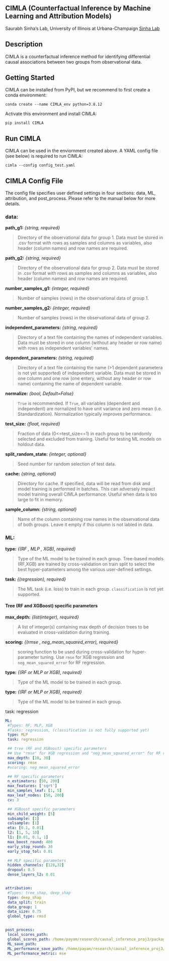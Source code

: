 ## CIMLA (Counterfactual Inference by Machine Learning and Attribution Models)
Saurabh Sinha’s Lab, University of Illinois at Urbana-Champaign [Sinha Lab](https://www.sinhalab.net/sinha-s-home)

## Description
CIMLA is a counterfactual inference method for identifying differential causal associations between two groups from observational data.

## Getting Started
CIMLA can be installed from PyPI, but we recommend to first create a conda environment:

```conda create --name CIMLA_env python=3.8.12```

Activate this environment and install CIMLA:

```pip install CIMLA```

## Run CIMLA
CIMLA can be used in the enviornment created above. A YAML config file (see below) is required to run CIMLA:

```cimla --config config_test.yaml```

## CIMLA Config File
The config file specifies user defined settings in four sections: data, ML, attribution, and post_process. Please refer to the manual below for more details.

### data:
**path_g1:** *{string, required}* 
> Directory of the observational data for group 1. Data must be stored in .csv format with rows as samples and columns as variables, also header (column names) and row names are required. 

**path_g2:** *{string, required}* 
> Directory of the observational data for group 2. Data must be stored in .csv format with rows as samples and columns as variables, also header (column names) and row names are required. 

**number_samples_g1:** *{integer, required}* 
> Number of samples (rows) in the observational data of group 1.

**number_samples_g2:** *{integer, required}* 
> Number of samples (rows) in the observational data of group 2.

**independent_parameters:** *{string, required}* 
> Directory of a text file containing the names of independent variables. Data must be stored in one column (without any header or row name) with rows as independent variables' names.

**dependent_parameters:** *{string, required}* 
> Directory of a text file containing the name (>1 dependent parametera is not yet supported) of independent variable. Data must be stored in one column and one row (one entery, without any header or row name) containing the name of dependent variable.

**normalize:** *{bool, Default=False}*
> `True` is recommended. If `True`, all variables (dependent and independent) are nornalized to have unit variance and zero mean (i.e. Standardization). Normalization typically improves performance.

**test_size:** *{float, required}*
> Fraction of data (0<=test_size<=1) in each group to be randomly selected and excluded from training. Useful for testing ML models on holdout data.

**split_random_state:** *{integer, optional}*
> Seed number for random selection of test data.

**cache:** *{string, optional}*
> Directory for cache. If specified, data will be read from disk and model training is performed in batches. This can adversely impact model training overall CIMLA performance. Useful when data is too large to fit in memory. 

**sample_column:** *{string, optional}*
> Name of the column containing row names in the observational data of both groups. Leave it empty if this column is not labled in data.

### ML:
**type:** *{(RF , MLP , XGB), required}*
> Type of the ML model to be trained in each group. Tree-based models (RF,XGB) are trained by cross-validation on train split to select the best hyper-patameters among the various user-defined settings. 

**task:** *{(regression), required}*
> The ML task (i.e. loss) to train in each group. `classification` is not yet supported.
      
#### Tree (RF and XGBoost) specific parameters
**max_depth:** *{list(integer), required}*
> A list of integer(s) containing max depth of decision trees to be evaluated in cross-validation during training. 

**scoring:** *{(rmse , neg_mean_squared_error), required}*
> scoring function to be used during cross-validation for hyper-parameter tuning. Use `rmse` for XGB regression and `neg_mean_squared_error` for RF regression.






**type:** *{(RF or MLP or XGB), required}*
> Type of the ML model to be trained in each group.

**type:** *{(RF or MLP or XGB), required}*
> Type of the ML model to be trained in each group.

task: regression




```yaml
ML:
 #Types: RF, MLP, XGB
 #Tasks: regression, (classification is not fully supported yet)
 type: MLP
 task: regression

 ## tree (RF and XGBoost) specific parameters
 ## Use "rmse" for XGB regression and "neg_mean_squared_error" for RF regression
 max_depth: [10, 30]
 scoring: rmse
 #scoring: neg_mean_squared_error

 ## RF specific parameters
 n_estimators: [50, 200]
 max_features: ['sqrt']
 min_samples_leaf: [1, 5]
 max_leaf_nodes: [50, 200]
 cv: 3

 ## XGBoost specific parameters
 min_child_weight: [5]
 subsample: [1]
 colsample: [1]
 eta: [0.1, 0.01]
 l2: [1, 5, 10]
 l1: [0.01, 0.1, 1]
 max_boost_round: 400
 early_stop_round: 30
 early_stop_tol: 0.01

 ## MLP specific parameters
 hidden_channels: [128,32]
 dropout: 0.5
 dense_layers_l2: 0.01


attribution:
 #Types: tree_shap, deep_shap
 type: deep_shap
 data_split: train
 data_group: 1
 data_size: 0.75
 global_type: rmsd


post_process:
 local_scores_path:
 global_scores_path: /home/payam/research/causal_inference_proj3/package_tests/src/github/test/out
 ML_save_path:
 ML_performance_save_path: /home/payam/research/causal_inference_proj3/package_tests/src/github/test/out
 ML_performance_metric: mse

```





